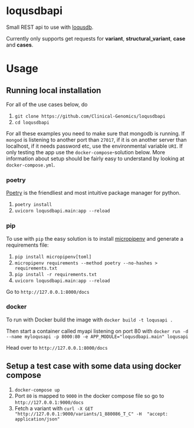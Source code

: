 # loqusdbapi

Small REST api to use with [loqusdb][loqusdb].

Currently only supports get requests for **variant**, **structural_variant**, **case** and **cases**.

# Usage

## Running local installation

For all of the use cases below, do

1. `git clone https://github.com/Clinical-Genomics/loqusdbapi`
1. `cd loqusdbapi`

For all these examples you need to make sure that mongodb is running.
If `mongod` is listening to another port than `27017`, if it is on another server than localhost, if it needs password
etc, use the environmental variable `URI`.
If only testing the app use the `docker-compose`-solution below.
More information about setup should be fairly easy to understand by looking at `docker-compose.yml`.

### poetry

[Poetry][poetry] is the friendliest and most intuitive package manager for python.

1. `poetry install`
1. `uvicorn loqusdbapi.main:app --reload`

### pip
To use with `pip` the easy solution is to install [micropipenv][micropipenv] and generate a requirements file:

1. `pip install micropipenv[toml]`
1. `micropipenv requirements --method poetry --no-hashes > requirements.txt`
1. `pip install -r requirements.txt`
1. `uvicorn loqusdbapi.main:app --reload`

Go to `http://127.0.0.1:8000/docs`

### docker
To run with Docker build the image with `docker build -t loqusapi .`

Then start a container called myapi listening on port 80 with `docker run -d --name myloqusapi -p 8000:80 -e APP_MODULE="loqusdbapi.main" loqusapi`

Head over to `http://127.0.0.1:8000/docs`

## Setup a test case with some data using docker compose

1. `docker-compose up`
1. Port `80` is mapped to `9000` in the docker compose file so go to `http://127.0.0.1:9000/docs`
1. Fetch a variant with `curl -X GET "http://127.0.0.1:9000/variants/1_880086_T_C" -H  "accept: application/json"`

[poetry]: https://python-poetry.org
[loqusdb]: https://github.com/moonso/loqusdb
[micropipenv]: https://github.com/thoth-station/micropipenv
